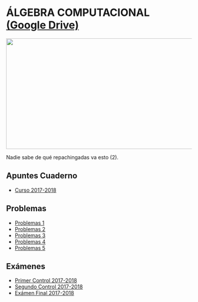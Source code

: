 # ÁLGEBRA COMPUTACIONAL [(Google Drive)](https://drive.google.com/drive/u/0/folders/1gmaJekqLIsRpILDihy30sAOVYuIdHu8R)

<p align="center">
  <img src="https://github.com/su1c1d3jerk/ingenieria-informatica-usal/blob/master/01-PRIMERO/%C3%81LGEBRA%20COMPUTACI%C3%93NAL/img.jpeg" width="1000" height="300"/>
</p>

Nadie sabe de qué repachingadas va esto (2).

## Apuntes Cuaderno
  - [Curso 2017-2018](https://drive.google.com/file/d/1lYqOgAfbVqEgPQ4e1qHum9y920dqV-UM/view)

## Problemas
  - [Problemas 1](https://drive.google.com/file/d/11VqJRZkOBY8YAbTW4gKX0nPQVzVMvAIt/view)
  - [Problemas 2](https://drive.google.com/file/d/171GmSGaTVOUZJNh994n1Mb9KcDrzj8NX/view)
  - [Problemas 3](https://drive.google.com/file/d/1vCfRd9k_gyf5NjyW7dJ7DSsvuu1lIaqj/view)
  - [Problemas 4](https://drive.google.com/file/d/1DN24AoTdxK5wu1I3V8EKbww86JDdwmYV/view)
  - [Problemas 5](https://drive.google.com/file/d/1V9Ym2HGFfhCwWGDbLl4auCBUkUY0TVsG/view)


##  Exámenes
  - [Primer Control 2017-2018](https://drive.google.com/file/d/1s-4oZ1I7aeZWbpgWZ2fxiswmahLOoFnG/view)
  - [Segundo Control 2017-2018](https://drive.google.com/file/d/11vwbT7g7pO0hX3YIdJ2THdfi72Z1k_6x/view)
  - [Exámen Final 2017-2018](https://drive.google.com/file/d/1FTYLlRRNCySmbDYYv9DmSi8q0xB-oSV7/view)
